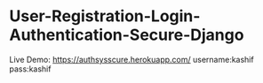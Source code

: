 # User-Registration-Login-Authentication-Secure-Django
Live Demo: https://authsysscure.herokuapp.com/
username:kashif
pass:kashif
